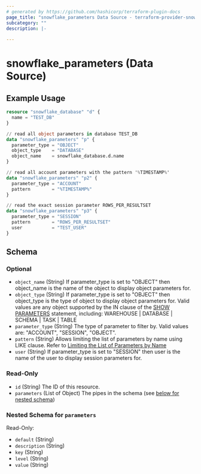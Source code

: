 ```yaml
---
# generated by https://github.com/hashicorp/terraform-plugin-docs
page_title: "snowflake_parameters Data Source - terraform-provider-snowflake"
subcategory: ""
description: |-
  
---
```


# snowflake_parameters (Data Source)



## Example Usage

```terraform
resource "snowflake_database" "d" {
  name = "TEST_DB"
}

// read all object parameters in database TEST_DB
data "snowflake_parameters" "p" {
  parameter_type = "OBJECT"
  object_type    = "DATABASE"
  object_name    = snowflake_database.d.name
}

// read all account parameters with the pattern '%TIMESTAMP%'
data "snowflake_parameters" "p2" {
  parameter_type = "ACCOUNT"
  pattern        = "%TIMESTAMP%"
}

// read the exact session parameter ROWS_PER_RESULTSET
data "snowflake_parameters" "p3" {
  parameter_type = "SESSION"
  pattern        = "ROWS_PER_RESULTSET"
  user           = "TEST_USER"
}
```

<!-- schema generated by tfplugindocs -->
## Schema

### Optional

- `object_name` (String) If parameter_type is set to "OBJECT" then object_name is the name of the object to display object parameters for.
- `object_type` (String) If parameter_type is set to "OBJECT" then object_type is the type of object to display object parameters for. Valid values are any object supported by the IN clause of the [SHOW PARAMETERS](https://docs.snowflake.com/en/sql-reference/sql/show-parameters.html#parameters) statement, including: WAREHOUSE | DATABASE | SCHEMA | TASK | TABLE
- `parameter_type` (String) The type of parameter to filter by. Valid values are: "ACCOUNT", "SESSION", "OBJECT".
- `pattern` (String) Allows limiting the list of parameters by name using LIKE clause. Refer to [Limiting the List of Parameters by Name](https://docs.snowflake.com/en/sql-reference/parameters.html#limiting-the-list-of-parameters-by-name)
- `user` (String) If parameter_type is set to "SESSION" then user is the name of the user to display session parameters for.

### Read-Only

- `id` (String) The ID of this resource.
- `parameters` (List of Object) The pipes in the schema (see [below for nested schema](#nestedatt--parameters))

<a id="nestedatt--parameters"></a>
### Nested Schema for `parameters`

Read-Only:

- `default` (String)
- `description` (String)
- `key` (String)
- `level` (String)
- `value` (String)
